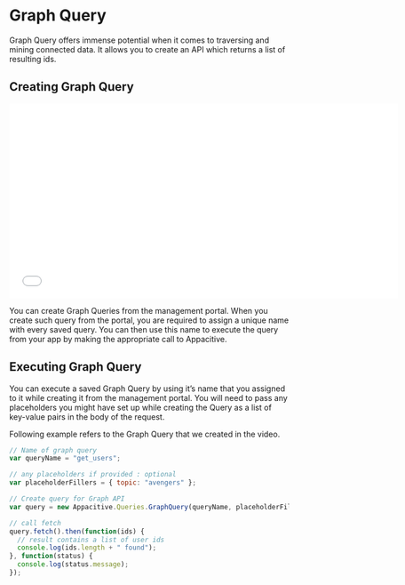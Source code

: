 ﻿# Graph Query

Graph Query offers immense potential when it comes to traversing and mining connected data. It allows you to create an API which returns a list of resulting ids.

## Creating Graph Query

<iframe src="//player.vimeo.com/video/85415329" width="700" height="350" frameborder="0" webkitallowfullscreen mozallowfullscreen allowfullscreen></iframe> 
<br/>

You can create Graph Queries from the management portal. When you create such query from the portal, you are required to assign a unique name with every saved query. You can then use this name to execute the query from your app by making the appropriate call to Appacitive.

## Executing Graph Query

You can execute a saved Graph Query by using it’s name that you assigned to it while creating it from the management portal. You will  need to pass any placeholders you might have set up while creating the Query as a list of key-value pairs in the body of the request.

Following example refers to the Graph Query that we created in the video.

```javascript
// Name of graph query
var queryName = "get_users";

// any placeholders if provided : optional
var placeholderFillers = { topic: "avengers" };

// Create query for Graph API
var query = new Appacitive.Queries.GraphQuery(queryName, placeholderFillers);

// call fetch
query.fetch().then(function(ids) {
  // result contains a list of user ids
  console.log(ids.length + " found");
}, function(status) {
  console.log(status.message);
});
```



